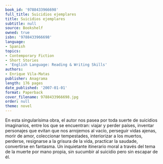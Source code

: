 ```yaml
---
book_id: '9788433966698'
full_title: Suicidios ejemplares
title: Suicidios ejemplares
subtitle: null
source: Bookshelf
owned: true
isbn: '9788433966698'
language:
- Spanish
topics:
- Contemporary Fiction
- Short Stories
- 'English Language: Reading & Writing Skills'
authors:
- Enrique Vila-Matas
publisher: Anagrama
length: 176 pages
date_published: '2007-01-01'
format: Paperback
cover_filename: 9788433966698.jpg
order: null
theme: novel
---
```

En esta singularísima obra, el autor nos pasea por toda suerte de suicidios imaginarios, entre los que se encuentran: viajar y perder países, inventar personajes que evitan que nos arrojemos al vacío, perseguir vidas ajenas, morir de amor, coleccionar tempestades, interiorizar a los muertos, perderse, resignarse a la grisura de la vida, practicar la saudade, convertirse en fantasma. Un inquietante itinerario moral a través del tema de la muerte por mano propia, sin sucumbir al suicidio pero sin escapar de él.
